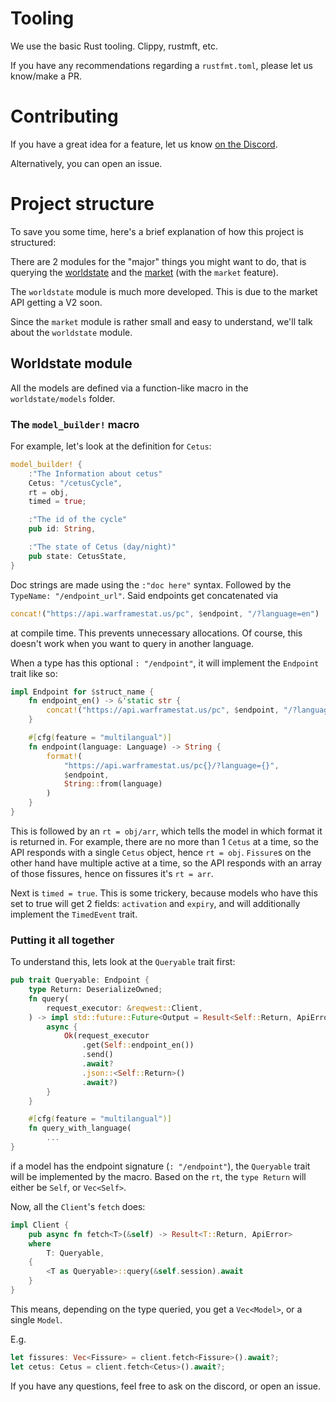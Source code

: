 # Tooling
We use the basic Rust tooling. Clippy, rustmft, etc.

If you have any recommendations regarding a  `rustfmt.toml`, please let us know/make a PR.

# Contributing
If you have a great idea for a feature, let us know [on the Discord](https://discord.gg/jGZxH9f).

Alternatively, you can open an issue.

# Project structure
To save you some time, here's a brief explanation of how this project is structured:

There are 2 modules for the "major" things you might want to do, that is querying the [worldstate](https://docs.warframestat.us) and the [market](https://warframe.market/api_docs) (with the `market` feature).

The `worldstate` module is much more developed. This is due to the market API getting a V2 soon.

Since the `market` module is rather small and easy to understand, we'll talk about the `worldstate` module.

## Worldstate module
All the models are defined via a function-like macro in the `worldstate/models` folder.

### The `model_builder!` macro
For example, let's look at the definition for `Cetus`:
```rs
model_builder! {
    :"The Information about cetus"
    Cetus: "/cetusCycle",
    rt = obj,
    timed = true;

    :"The id of the cycle"
    pub id: String,

    :"The state of Cetus (day/night)"
    pub state: CetusState,
}
```
Doc strings are made using the `:"doc here"` syntax. Followed by the `TypeName: "/endpoint_url"`. Said endpoints get concatenated via 
```rs
concat!("https://api.warframestat.us/pc", $endpoint, "/?language=en")
```
at compile time. This prevents unnecessary allocations. Of course, this doesn't work when you want to query in another language.

When a type has this optional `: "/endpoint"`, it will implement the `Endpoint` trait like so:

```rs
impl Endpoint for $struct_name {
    fn endpoint_en() -> &'static str {
        concat!("https://api.warframestat.us/pc", $endpoint, "/?language=en")
    }

    #[cfg(feature = "multilangual")]
    fn endpoint(language: Language) -> String {
        format!(
            "https://api.warframestat.us/pc{}/?language={}",
            $endpoint,
            String::from(language)
        )
    }
}
```

This is followed by an `rt = obj/arr`, which tells the model in which format it is returned in.
For example, there are no more than 1 `Cetus` at a time, so the API responds with a single `Cetus` object, hence `rt = obj`. `Fissure`s on the other hand have multiple active at a time, so the API responds with an array of those fissures, hence on fissures it's `rt = arr`.

Next is `timed = true`. This is some trickery, because models who have this set to true will get 2 fields: `activation` and `expiry`, and will additionally implement the `TimedEvent` trait.

### Putting it all together
To understand this, lets look at the `Queryable` trait first:
```rs
pub trait Queryable: Endpoint {
    type Return: DeserializeOwned;
    fn query(
        request_executor: &reqwest::Client,
    ) -> impl std::future::Future<Output = Result<Self::Return, ApiError>> + Send {
        async {
            Ok(request_executor
                .get(Self::endpoint_en())
                .send()
                .await?
                .json::<Self::Return>()
                .await?)
        }
    }

    #[cfg(feature = "multilangual")]
    fn query_with_language(
        ...
}
```

if a model has the endpoint signature (`: "/endpoint"`), the `Queryable` trait will be implemented by the macro.
Based on the `rt`, the `type Return` will either be `Self`, or `Vec<Self>`.

Now, all the `Client`'s `fetch` does:
```rs
impl Client {
    pub async fn fetch<T>(&self) -> Result<T::Return, ApiError>
    where
        T: Queryable,
    {
        <T as Queryable>::query(&self.session).await
    }
}
```

This means, depending on the type queried, you get a `Vec<Model>`, or a single `Model`.

E.g.
```rs
let fissures: Vec<Fissure> = client.fetch<Fissure>().await?;
let cetus: Cetus = client.fetch<Cetus>().await?;
```

If you have any questions, feel free to ask on the discord, or open an issue.